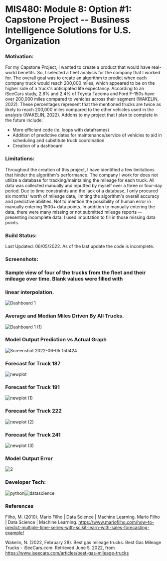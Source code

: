 # MIS480: Module 8: Option #1: Capstone Project -- Business Intelligence Solutions for U.S. Organization

### Motivation:

For my Capstone Project, I wanted to create a product that would have real-world benefits. So, I selected a fleet analysis for the company that I worked for.
The overall goal was to create an algorithm to predict when each company truck would reach 200,000 miles, which appeared to be on the higher side of a truck's
anticipated life expectancy. According to an iSeeCars study, 2.8% and 2.4% of Toyota Tacoma and Ford F-150s have over 200,000 miles 
compared to vehicles across their segment (WAKELIN, 2022). These percentages represent that the mentioned trucks are twice as likely to reach 200,000 miles 
compared to the other vehicles used in the analysis (WAKELIN, 2022). Addons to my project that I plan to complete in the future include:

* More efficient code (ie. loops with dataframes) 
* Addition of predictive dates for maintenance/service of vehicles to aid in scheduling and substitute truck coordination
* Creation of a dashboard

### Limitations:

Throughout the creation of this project, I have identified a few limitations that hinder the algorithm's performance. The company I work for does not utilize
a database for tracking/maintaining the mileage for each truck. All data was collected manually and inputted by myself over a three or four-day period. Due to time
constraints and the lack of a database, I only procured six months' worth of mileage data, limiting the algorithm's overall accuracy and predictive abilities.
Not to mention the possibility of human error in manually entering 1500+ data points. In addition to manually entering the data, there were many missing 
or not submitted mileage reports -- presenting incomplete data. I used imputation to fill in those missing data points.

### Build Status: 

Last Updated: 06/05/2022. 
As of the last update the code is incomplete. 

### Screenshots: 

### Sample view of four of the trucks from the fleet and their mileage over time. Blank values were filled with 
### linear interpolation. 
![Dashboard 1](https://user-images.githubusercontent.com/80931300/172066498-9fe41d5f-9be3-41d4-866f-9628f494731f.png)

### Average and Median Miles Driven By All Trucks. 
![Dashboard 1 (1)](https://user-images.githubusercontent.com/80931300/172066785-9e62cae8-1b9f-476d-923d-995712184b68.png)

### Model Output Prediction vs Actual Graph 
![Screenshot 2022-06-05 150424](https://user-images.githubusercontent.com/80931300/172070623-d5b6faee-1ce3-4ef7-90ca-5aacc5181735.png)

### Forecast for Truck 187
![newplot](https://user-images.githubusercontent.com/80931300/173206123-651f0ea5-8aae-466b-8cbc-f758ddc73cb9.png)


### Forecast for Truck 191
![newplot (1)](https://user-images.githubusercontent.com/80931300/173206125-e6df5b94-47e8-49f1-8f4e-5019a5905306.png)


### Forecast for Truck 222
![newplot (2)](https://user-images.githubusercontent.com/80931300/173206126-81226295-d9e8-4603-a125-149852c3ec3b.png)


### Forecast for Truck 241
![newplot (3)](https://user-images.githubusercontent.com/80931300/173206129-2f8d433b-a3e5-42d4-9d95-ec69e53e3ca6.png)



### Model Output Error 
![2](https://user-images.githubusercontent.com/80931300/172070627-316fe4f3-8737-4473-9c23-73e4bf74770b.png)


### Developer Tech:

![python](https://user-images.githubusercontent.com/80931300/171454184-234efe87-d1f6-4b16-8593-edded51f5506.png)![datascience](https://user-images.githubusercontent.com/80931300/171454403-5a9f23bb-3384-4730-b918-ff6705b42813.png)

### References
Filho, M. (2010). Mario Filho | Data Science | Machine Learning. Mario Filho | Data Science | Machine Learning. https://www.mariofilho.com/how-to-predict-multiple-time-series-with-scikit-learn-with-sales-forecasting-example/

‌Wakelin, N. (2022, February 28). Best gas mileage trucks. Best Gas Mileage Trucks - iSeeCars.com. Retrieved June 5, 2022, from https://www.iseecars.com/articles/best-gas-mileage-trucks 
